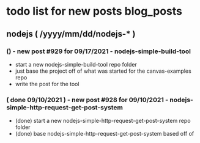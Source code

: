 # todo list for new posts blog_posts

<!--###### ########## ########## #######-->
## nodejs ( /yyyy/mm/dd/nodejs-* )
<!--###### ########## ########## #######-->

### () - new post #929 for 09/17/2021 - nodejs-simple-build-tool
* start a new nodejs-simple-build-tool repo folder
* just base the project off of what was started for the canvas-examples repo
* write the post for the tool

### ( done 09/10/2021 ) - new post #928 for 09/10/2021 - nodejs-simple-http-request-get-post-system
* (done) start a new nodejs-simple-http-request-get-post-system repo folder
* (done) base nodejs-simple-http-request-get-post-system based off of

